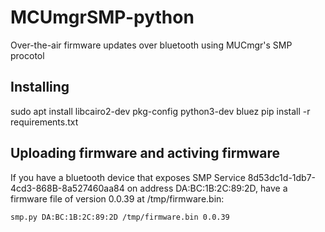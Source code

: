 # MCUmgrSMP-python
Over-the-air firmware updates over bluetooth using MUCmgr's SMP procotol


## Installing
sudo apt install libcairo2-dev pkg-config python3-dev bluez
pip install -r requirements.txt


## Uploading firmware and activing firmware
If you have a bluetooth device that exposes SMP Service 8d53dc1d-1db7-4cd3-868B-8a527460aa84 on address DA:BC:1B:2C:89:2D, have a firmware file of version 0.0.39 at /tmp/firmware.bin:

    smp.py DA:BC:1B:2C:89:2D /tmp/firmware.bin 0.0.39
